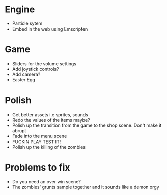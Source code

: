 # Engine
- Particle sytem 
- Embed in the web using Emscripten

# Game
- Sliders for the volume settings
- Add joystick controls?
- Add camera?
- Easter Egg

# Polish
- Get better assets i.e sprites, sounds
- Redo the values of the items maybe?
- Polish up the transition from the game to the shop scene. Don't make it abrupt
- Fade into the menu scene
- FUCKIN PLAY TEST IT!
- Polish up the killing of the zombies

# Problems to fix
- Do you need an over win scene?
- The zombies' grunts sample together and it sounds like a demon orgy
